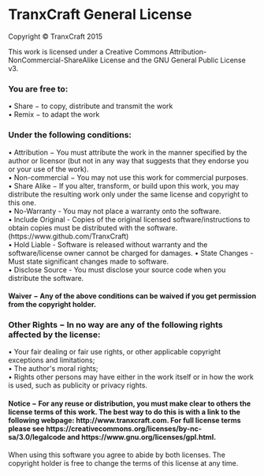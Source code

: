# TranxCraft General License
Copyright © TranxCraft 2015

This work is licensed under a Creative Commons Attribution-NonCommercial-ShareAlike License and the GNU General Public License v3.

<h3>You are free to:</h3>
&bull; Share − to copy, distribute and transmit the work<br>
&bull; Remix − to adapt the work<br>
<h3>Under the following conditions:</h3>
&bull; Attribution − You must attribute the work in the manner specified by the author or licensor (but not in any way that suggests that they endorse you or your use of the work).<br>
&bull; Non-commercial − You may not use this work for commercial purposes.<br>
&bull; Share Alike − If you alter, transform, or build upon this work, you may distribute the resulting work only under the same license and copyright to this one.<br>
&bull; No-Warranty - You may not place a warranty onto the software.<br>
&bull; Include Original - Copies of the original licensed software/instructions to obtain copies must be distributed with the software. (https://www.github.com/TranxCraft)<br>
&bull; Hold Liable - Software is released without warranty and the software/license owner cannot be charged for damages.
&bull; State Changes - Must state significant changes made to software.<br>
&bull; Disclose Source - You must disclose your source code when you distribute the software.<br>
<h4>Waiver − Any of the above conditions can be waived if you get permission from the copyright holder.</h4>

<h3>Other Rights − In no way are any of the following rights affected by the license:</h3>
&bull; Your fair dealing or fair use rights, or other applicable copyright exceptions and limitations;<br>
&bull; The author's moral rights;<br>
&bull; Rights other persons may have either in the work itself or in how the work is used, such as publicity or privacy rights.<br>
<h4>Notice − For any reuse or distribution, you must make clear to others the license terms of this work. The best way to do this is with a link to the following webpage: http://www.tranxcraft.com. For full license terms please see https://creativecommons.org/licenses/by-nc-sa/3.0/legalcode and https://www.gnu.org/licenses/gpl.html.</h4> When using this software you agree to abide by both licenses. The copyright holder is free to change the terms of this license at any time. 

